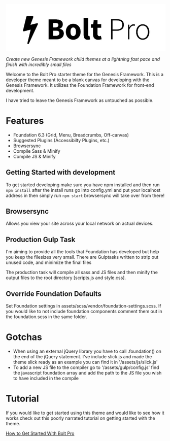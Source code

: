 ![Bolt Pro Graphic](images/readme-graphic.png)

*Create new Genesis Framework child themes at a lightning fast pace and finish with incredibly small files*

Welcome to the Bolt Pro starter theme for the Genesis Framework. This is a developer theme meant to be a blank canvas for developing with the Genesis Framework. It utilizes the Foundation Framework for front-end development.

I have tried to leave the Genesis Framework as untouched as possible.

# Features
* Foundation 6.3 (Grid, Menu, Breadcrumbs, Off-canvas)
* Suggested Plugins (Accessibilty Plugins, etc.)
* Browsersync
* Compile Sass & Minify
* Compile JS & Minify

## Getting Started with development
To get started developing make sure you have npm installed and then run `npm install` after the install runs go into config.yml and put your localhost address in then simply run `npm start` browsersync will take over from there!

## Browsersync
Allows you view your site across your local network on actual devices.

## Production Gulp Task
I'm aiming to provide all the tools that Foundation has developed but help you keep the filesizes very small. There are Gulptasks written to strip out unused code, and minimize the final files

The production task will compile all sass and JS files and then minify the output files to the root directory [scripts.js and style.css].

## Override Foundation Defaults
Set Foundation settings in assets/scss/vendor/foundation-settings.scss. If you would like to not include foundation components comment them out in the foundation.scss in the same folder.

# Gotchas
* When using an external jQuery library you have to call .foundation() on the end of the jQuery statement. I've include slick.js and made the theme slick ready as an example you can find it in '/assets/js/slick.js'
* To add a new JS file to the compiler go to '/assets/gulp/config.js' find the javascript foundation array and add the path to the JS file you wish to have included in the compile

# Tutorial
If you would like to get started using this theme and would like to see how it works check out this poorly narrated tutorial on getting started with the theme.

[How to Get Started With Bolt Pro](https://www.youtube.com/playlist?list=PLZgiSUbmSPBHtfSKlP1SqCLaVjkRiaPaz)
